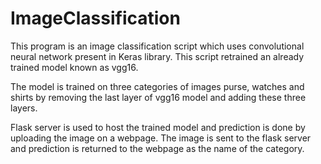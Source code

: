 # ImageClassification
This program is an image classification script which uses convolutional neural network present in Keras library. This script retrained an already trained model known as vgg16.

The model is trained on three categories of images purse, watches and shirts by removing the last layer of vgg16 model and adding these three layers.

Flask server is used to host the trained model and prediction is done by uploading the image on a webpage. The image is sent to the flask server and prediction is returned to the webpage as the name of the category.  
